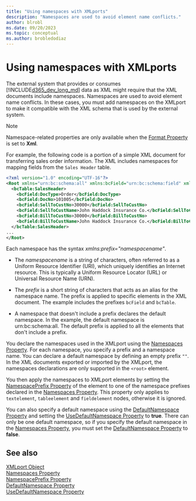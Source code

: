 ```yaml
---
title: "Using namespaces with XMLports"
description: "Namespaces are used to avoid element name conflicts."
author: blrobl
ms.date: 09/20/2023
ms.topic: conceptual
ms.author: brobledodiaz
---
```


# Using namespaces with XMLports

The external system that provides or consumes [!INCLUDE[d365_dev_long_md](includes/d365_dev_long_md.md)] data as XML might require that the XML documents include namespaces. Namespaces are used to avoid element name conflicts. In these cases, you must add namespaces on the XMLport to make it compatible with the XML schema that is used by the external system.

> [!NOTE]  
> Namespace-related properties are only available when the [Format Property](properties/devenv-format-property.md) is set to **Xml**.

For example, the following code is a portion of a simple XML document for transferring sales order information. The XML includes namespaces for mapping fields from the `Sales Header` table.

```xml
<?xml version="1.0" encoding="UTF-16"?>  
<Root xmlns="urn:bc:schema:all" xmlns:bcField="urn:bc:schema:field" xmlns:bcTable="urn:bc:schema:table">  
  <bcTable:SalesHeader>  
    <bcField:DocType>Order</bcField:DocType>  
    <bcField:DocNo>101005</bcField:DocNo>  
    <bcField:SellToCustNo>30000</bcField:SellToCustNo>  
    <bcField:SellToCustName>John Haddock Insurance Co.</bcField:SellToCustName>  
    <bcField:BillToCustNo>30000</bcField:BillToCustNo>  
    <bcField:BillToCustName>John Haddock Insurance Co.</bcField:BillToCustName>  
  </bcTable:SalesHeader>  
...  
</Root>
```
Each namespace has the syntax *xmlns:prefix="namespacename"*.

- The *namespacename* is a string of characters, often referred to as a Uniform Resource Identifier (URI), which uniquely identifies an Internet resource. This is typically a Uniform Resource Locator (URL) or Universal Resource Name (URN).

- The *prefix* is a short string of characters that acts as an alias for the namespace name. The prefix is applied to specific elements in the XML document. The example includes the prefixes `bcField` and `bcTable`.

- A namespace that doesn't include a prefix declares the default namespace. In the example, the default namespace is urn:bc:schema:all. The default prefix is applied to all the elements that don't include a prefix.

You declare the namespaces used in the XMLport using the [Namespaces Property](properties/devenv-namespaces-property.md). For each namespace, you specify a prefix and a namespace name. You can declare a default namespace by defining an empty prefix `""`. In the XML documents exported or imported by the XMLport, the namespaces declarations are only supported in the `<root>` element. 
 
You then apply the namespaces to XMLport elements by setting the [NamespacePrefix Property](properties/devenv-namespaceprefix-property.md) of the element to one of the namespace prefixes declared in the [Namespaces Property](properties/devenv-namespaces-property.md). This property only applies to `textelement`, `tableelement` and `fieldelement` nodes, otherwise it is ignored.

You can also specify a default namespace using the [DefaultNamespace Property](properties/devenv-defaultnamespace-property.md) and setting the [UseDefaultNamespace Property](properties/devenv-usedefaultnamespace-property.md) to **true**. There can only be one default namespace, so if you specify the default namespace in the [Namespaces Property](properties/devenv-namespaces-property.md), you must set the [DefaultNamespace Property](properties/devenv-defaultnamespace-property.md) to **false**. 


## See also

[XMLport Object](devenv-xmlport-object.md)  
[Namespaces Property](properties/devenv-namespaces-property.md)   
[NamespacePrefix Property](properties/devenv-namespaceprefix-property.md)  
[DefaultNamespace Property](properties/devenv-defaultnamespace-property.md)  
[UseDefaultNamespace Property](properties/devenv-usedefaultnamespace-property.md)
